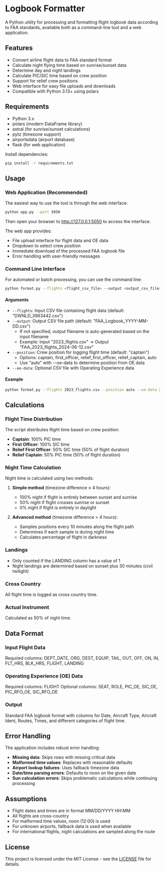 # Logbook Formatter

A Python utility for processing and formatting flight logbook data according to FAA standards, available both as a command-line tool and a web application.

## Features

- Convert airline flight data to FAA standard format
- Calculate night flying time based on sunrise/sunset data
- Determine day and night landings
- Calculate PIC/SIC time based on crew position
- Support for relief crew positions
- Web interface for easy file uploads and downloads
- Compatible with Python 3.13+ using polars

## Requirements

- Python 3.x
- polars (modern DataFrame library)
- astral (for sunrise/sunset calculations)
- pytz (timezone support)
- airportsdata (airport database)
- flask (for web application)

Install dependencies:
```bash
pip install -r requirements.txt
```

## Usage

### Web Application (Recommended)

The easiest way to use the tool is through the web interface:

```bash
python app.py --port 5050
```

Then open your browser to http://127.0.0.1:5050 to access the interface.

The web app provides:
- File upload interface for flight data and OE data
- Dropdown to select crew position
- Immediate download of the processed FAA logbook file
- Error handling with user-friendly messages

### Command Line Interface

For automated or batch processing, you can use the command line:

```bash
python format.py --flights <flight_csv_file> --output <output_csv_file> --position <crew_position> --oe-data <oe_data_csv>
```

#### Arguments

- `--flights`: Input CSV file containing flight data (default: "DWNLD_3983442.csv")
- `--output`: Output CSV file path (default: "FAA_Logbook_YYYY-MM-DD.csv")
  - If not specified, output filename is auto-generated based on the input filename
  - Example: Input "2023_flights.csv" → Output "FAA_2023_flights_2024-06-12.csv"
- `--position`: Crew position for logging flight time (default: "captain")
  - Options: captain, first_officer, relief_first_officer, relief_captain, auto
  - Use "auto" with --oe-data to determine position from OE data
- `--oe-data`: Optional CSV file with Operating Experience data

#### Example

```bash
python format.py --flights 2023_flights.csv --position auto --oe-data 2023_OE.csv
```

## Calculations

### Flight Time Distribution

The script distributes flight time based on crew position:
- **Captain**: 100% PIC time
- **First Officer**: 100% SIC time
- **Relief First Officer**: 50% SIC time (50% of flight duration)
- **Relief Captain**: 50% PIC time (50% of flight duration)

### Night Time Calculation

Night time is calculated using two methods:
1. **Simple method** (timezone difference ≤ 4 hours):
   - 100% night if flight is entirely between sunset and sunrise
   - 50% night if flight crosses sunrise or sunset
   - 0% night if flight is entirely in daylight

2. **Advanced method** (timezone difference > 4 hours):
   - Samples positions every 10 minutes along the flight path
   - Determines if each sample is during night time
   - Calculates percentage of flight in darkness

### Landings

- Only counted if the LANDING column has a value of 1
- Night landings are determined based on sunset plus 30 minutes (civil twilight)

### Cross Country

All flight time is logged as cross country time.

### Actual Instrument

Calculated as 50% of night time.

## Data Format

### Input Flight Data
Required columns: DEPT_DATE, ORG, DEST, EQUIP, TAIL, OUT, OFF, ON, IN, FLT_HRS, BLK_HRS, FLIGHT, LANDING

### Operating Experience (OE) Data
Required columns: FLIGHT
Optional columns: SEAT, ROLE, PIC_OE, SIC_OE, PIC_RFO_OE, SIC_RFO_OE

### Output
Standard FAA logbook format with columns for Date, Aircraft Type, Aircraft Ident, Routes, Times, and different categories of flight time.

## Error Handling

The application includes robust error handling:

- **Missing data**: Skips rows with missing critical data
- **Malformed time values**: Replaces with reasonable defaults
- **Airport lookup failures**: Uses fallback timezone data
- **Date/time parsing errors**: Defaults to noon on the given date
- **Sun calculation errors**: Skips problematic calculations while continuing processing

## Assumptions

- Flight dates and times are in format MM/DD/YYYY HH:MM
- All flights are cross-country
- For malformed time values, noon (12:00) is used
- For unknown airports, fallback data is used when available
- For international flights, night calculations are sampled along the route

## License

This project is licensed under the MIT License - see the [LICENSE](LICENSE) file for details. 